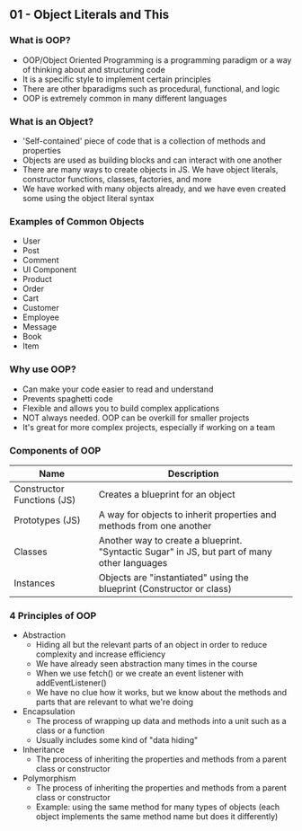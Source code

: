 ## 01 - Object Literals and This

### What is OOP?

- OOP/Object Oriented Programming is a programming paradigm or a way of thinking about and structuring code
- It is a specific style to implement certain principles
- There are other bparadigms such as procedural, functional, and logic
- OOP is extremely common in many different languages

### What is an Object?

- 'Self-contained' piece of code that is a collection of methods and properties
- Objects are used as building blocks and can interact with one another
- There are many ways to create objects in JS. We have object literals, constructor functions, classes, factories, and more
- We have worked with many objects already, and we have even created some using the object literal syntax

### Examples of Common Objects

- User
- Post
- Comment
- UI Component
- Product
- Order
- Cart
- Customer
- Employee
- Message
- Book
- Item

### Why use OOP?

- Can make your code easier to read and understand
- Prevents spaghetti code
- Flexible and allows you to build complex applications
- NOT always needed. OOP can be overkill for smaller projects
- It's great for more complex projects, especially if working on a team

### Components of OOP

| Name                       | Description                                                                                  |
| -------------------------- | -------------------------------------------------------------------------------------------- |
| Constructor Functions (JS) | Creates a blueprint for an object                                                            |
| Prototypes (JS)            | A way for objects to inherit properties and methods from one another                         |
| Classes                    | Another way to create a blueprint. "Syntactic Sugar" in JS, but part of many other languages |
| Instances                  | Objects are "instantiated" using the blueprint (Constructor or class)                        |

### 4 Principles of OOP

- Abstraction
  - Hiding all but the relevant parts of an object in order to reduce complexity and increase efficiency
  - We have already seen abstraction many times in the course
  - When we use fetch() or we create an event listener with addEventListener()
  - We have no clue how it works, but we know about the methods and parts that are relevant to what we're doing
- Encapsulation
  - The process of wrapping up data and methods into a unit such as a class or a function
  - Usually includes some kind of "data hiding"
- Inheritance
  - The process of inheriting the properties and methods from a parent class or constructor
- Polymorphism
  - The process of inheriting the properties and methods from a parent class or constructor
  - Example: using the same method for many types of objects (each object implements the same method name but does it differently)
